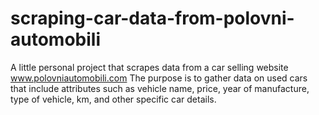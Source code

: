 # scraping-car-data-from-polovni-automobili
A little personal project that scrapes data from a car selling website www.polovniautomobili.com
The purpose is to gather data on used cars that include attributes such as vehicle name, price, year of manufacture, type of vehicle, km, and other specific car details.
